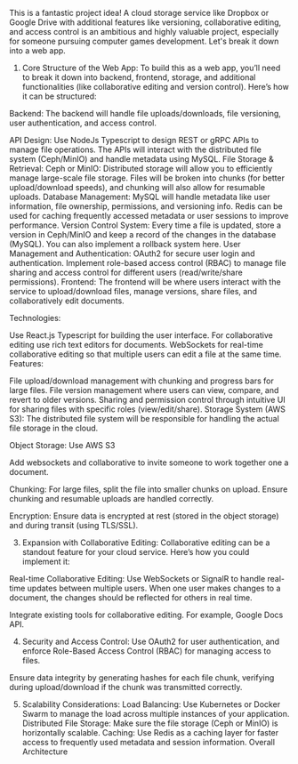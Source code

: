 This is a fantastic project idea! A cloud storage service like Dropbox or Google Drive with additional features like versioning, collaborative editing, and access control is an ambitious and highly valuable project, especially for someone pursuing computer games development. Let's break it down into a web app.

1. Core Structure of the Web App:
   To build this as a web app, you’ll need to break it down into backend, frontend, storage, and additional functionalities (like collaborative editing and version control). Here’s how it can be structured:

Backend:
The backend will handle file uploads/downloads, file versioning, user authentication, and access control.

API Design:
Use NodeJs Typescript to design REST or gRPC APIs to manage file operations.
The APIs will interact with the distributed file system (Ceph/MinIO) and handle metadata using MySQL.
File Storage & Retrieval:
Ceph or MinIO: Distributed storage will allow you to efficiently manage large-scale file storage. Files will be broken into chunks (for better upload/download speeds), and chunking will also allow for resumable uploads.
Database Management:
MySQL will handle metadata like user information, file ownership, permissions, and versioning info.
Redis can be used for caching frequently accessed metadata or user sessions to improve performance.
Version Control System:
Every time a file is updated, store a version in Ceph/MinIO and keep a record of the changes in the database (MySQL). You can also implement a rollback system here.
User Management and Authentication:
OAuth2 for secure user login and authentication.
Implement role-based access control (RBAC) to manage file sharing and access control for different users (read/write/share permissions).
Frontend:
The frontend will be where users interact with the service to upload/download files, manage versions, share files, and collaboratively edit documents.

Technologies:

Use React.js Typescript for building the user interface.
For collaborative editing use rich text editors for documents.
WebSockets for real-time collaborative editing so that multiple users can edit a file at the same time.
Features:

File upload/download management with chunking and progress bars for large files.
File version management where users can view, compare, and revert to older versions.
Sharing and permission control through intuitive UI for sharing files with specific roles (view/edit/share).
Storage System (AWS S3):
The distributed file system will be responsible for handling the actual file storage in the cloud.

Object Storage: Use AWS S3

Add websockets and collaborative to invite someone to work together one a document.

Chunking: For large files, split the file into smaller chunks on upload. Ensure chunking and resumable uploads are handled correctly.

Encryption: Ensure data is encrypted at rest (stored in the object storage) and during transit (using TLS/SSL).

3. Expansion with Collaborative Editing:
   Collaborative editing can be a standout feature for your cloud service. Here’s how you could implement it:

Real-time Collaborative Editing:
Use WebSockets or SignalR to handle real-time updates between multiple users. When one user makes changes to a document, the changes should be reflected for others in real time.

Integrate existing tools for collaborative editing. For example, Google Docs API.

4. Security and Access Control:
   Use OAuth2 for user authentication, and enforce Role-Based Access Control (RBAC) for managing access to files.

Ensure data integrity by generating hashes for each file chunk, verifying during upload/download if the chunk was transmitted correctly.

5. Scalability Considerations:
   Load Balancing: Use Kubernetes or Docker Swarm to manage the load across multiple instances of your application.
   Distributed File Storage: Make sure the file storage (Ceph or MinIO) is horizontally scalable.
   Caching: Use Redis as a caching layer for faster access to frequently used metadata and session information.
   Overall Architecture
